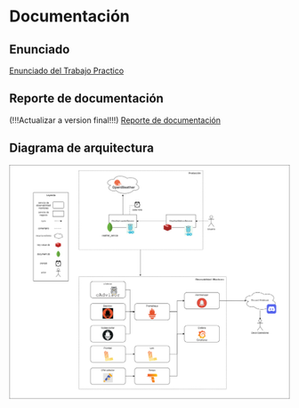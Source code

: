 # Documentación

## Enunciado

[Enunciado del Trabajo Practico](./assets/enunciadoTP_Final_2023s1.pdf)

## Reporte de documentación

(!!!Actualizar a version final!!!)
[Reporte de documentación](./assets/TP_Final_Documentacion_vBeta.pdf)

## Diagrama de arquitectura

![img_diagrama_arquitectura](./assets/diagramas-arquitectura.png)
